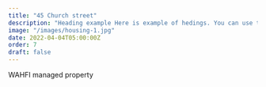 ```yaml
---
title: "45 Church street"
description: "Heading example Here is example of hedings. You can use this heading by following markdownify rules."
image: "/images/housing-1.jpg"
date: 2022-04-04T05:00:00Z
order: 7
draft: false
---
```

WAHFI managed property
